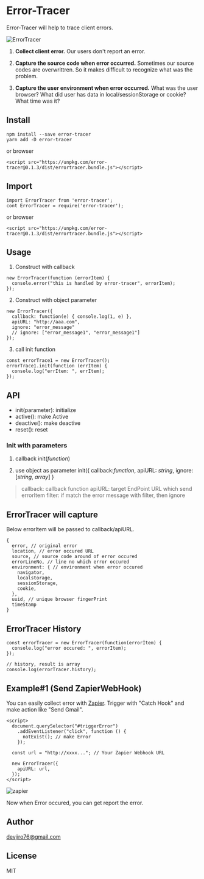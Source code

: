 # Error-Tracer

Error-Tracer will help to trace client errors.

![ErrorTracer](https://user-images.githubusercontent.com/25057349/41692482-88432d6c-753b-11e8-9493-07a22aa3c6d6.png)

1. **Collect client error.**
Our users don't report an error.

2. **Capture the source code when error occurred.**
Sometimes our source codes are overwrittren. So it makes difficult to recognize what was the problem.

3. **Capture the user environment when error occurred.**
What was the user browser?
What did user has data in local/sessionStorage or cookie?
What time was it?


## Install
```
npm install --save error-tracer
yarn add -D error-tracer
```
or browser
```
<script src="https://unpkg.com/error-tracer@0.1.3/dist/errortracer.bundle.js"></script>
```

## Import
```
import ErrorTracer from 'error-tracer';
cont ErrorTracer = require('error-tracer');
```
or browser
```
<script src="https://unpkg.com/error-tracer@0.1.3/dist/errortracer.bundle.js"></script>
```

## Usage
1. Construct with callback
```
new ErrorTracer(function (errorItem) {
  console.error("this is handled by error-tracer", errorItem);
});
```
2. Construct with object parameter
```
new ErrorTracer({
  callback: function(e) { console.log(1, e) },
  apiURL: "http://aaa.com",
  ignore: "error_message"
  // ignore: ["error_message1", "error_message1"]
});
```
3. call init function
```
const errorTrace1 = new ErrorTracer();
errorTrace1.init(function (errItem) {
  console.log("errItem: ", errItem);
});
```
## API
- init(parameter): initialize
- active(): make Active
- deactive(): make deactive
- reset(): reset

### Init with parameters
1. callback
init(_function_)

2. use object as parameter
init({
  callback:_function_,
  apiURL: _string_,
  ignore: [_string_, _array_]
}

>callback: callback function
apiURL: target EndPoint URL which send errorItem
filter: if match the error message with filter, then ignore


## ErrorTracer will capture
Below errorItem will be passed to callback/apiURL.
```
{
  error, // original error
  location, // error occured URL
  source, // source code around of error occured
  errorLineNo, // line no which error occured
  environment: { // environment when error occured
    navigator,
    localstorage,
    sessionStorage,
    cookie,
  },
  uuid, // unique browser fingerPrint
  timeStamp
}
```

## ErrorTracer History
```
const errorTracer = new ErrorTracer(function(errorItem) {
  console.log("error occured: ", errorItem);
});

// history, result is array
console.log(errorTracer.history);
```

## Example#1 (Send ZapierWebHook)
You can easily collect error with [Zapier](https://zapier.com).
Trigger with "Catch Hook" and make action like "Send Gmail".
```
<script>
  document.querySelector("#triggerError")
    .addEventListener("click", function () {
      notExist(); // make Error
    });

  const url = "http://xxxx..."; // Your Zapier Webhook URL

  new ErrorTracer({
    apiURL: url,
  });
</script>
```
![zapier](https://user-images.githubusercontent.com/25057349/41698810-5814cc52-755b-11e8-8226-b1787d7b9f69.png)

Now when Error occured, you can get report the error.


## Author
devjiro76@gmail.com

## License
MIT
